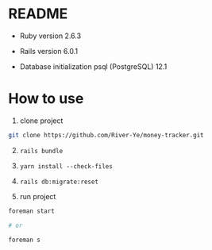 # README

* Ruby version 2.6.3

* Rails version 6.0.1

* Database initialization psql (PostgreSQL) 12.1

# How to use

1. clone project
```bash
git clone https://github.com/River-Ye/money-tracker.git
```

2. `rails bundle`

3. `yarn install --check-files`

4. `rails db:migrate:reset`

5. run project
```bash
foreman start

# or

foreman s
```
